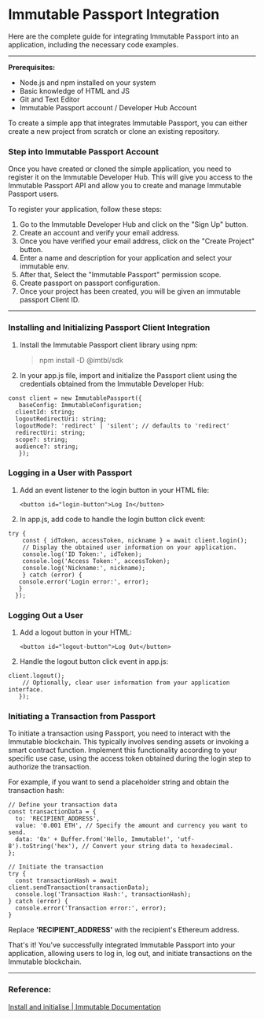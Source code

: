 # Immutable Passport Integration

Here are the complete guide for integrating Immutable Passport into an application, including the necessary code examples.

---

**Prerequisites:**

- Node.js and npm installed on your system
- Basic knowledge of HTML and JS
- Git and Text Editor
- Immutable Passport account / Developer Hub Account

To create a simple app that integrates Immutable Passport, you can either create a new project from scratch or clone an existing repository.

### Step into Immutable Passport Account

Once you have created or cloned the simple application, you need to register it on the Immutable Developer Hub. This will give you access to the Immutable Passport API and allow you to create and manage Immutable Passport users.

To register your application, follow these steps:

1. Go to the Immutable Developer Hub and click on the "Sign Up" button.
2. Create an account and verify your email address.
3. Once you have verified your email address, click on the "Create Project" button.
4. Enter a name and description for your application and select your immutable env.
5. After that, Select the "Immutable Passport" permission scope.
6. Create passport on passport configuration.
7. Once your project has been created, you will be given an immutable passport Client ID.

---

### **Installing and Initializing Passport Client Integration**

1. Install the Immutable Passport client library using npm:

   > npm install -D @imtbl/sdk

2. In your app.js file, import and initialize the Passport client using the credentials obtained from the Immutable Developer Hub:

```other
const client = new ImmutablePassport({
   baseConfig: ImmutableConfiguration;
  clientId: string;
  logoutRedirectUri: string;
  logoutMode?: 'redirect' | 'silent'; // defaults to 'redirect'
  redirectUri: string;
  scope?: string;
  audience?: string;
   });
```

### **Logging in a User with Passport**

1. Add an event listener to the login button in your HTML file:

   `<button id="login-button">Log In</button>`

2. In app.js, add code to handle the login button click event:

```other
try {
    const { idToken, accessToken, nickname } = await client.login();
    // Display the obtained user information on your application.
    console.log('ID Token:', idToken);
    console.log('Access Token:', accessToken);
    console.log('Nickname:', nickname);
    } catch (error) {
   console.error('Login error:', error);
   }
  });
```

### **Logging Out a User**

1. Add a logout button in your HTML:

   `<button id="logout-button">Log Out</button>`

2. Handle the logout button click event in app.js:

```other
client.logout();
    // Optionally, clear user information from your application interface.
   });
```

### **Initiating a Transaction from Passport**

To initiate a transaction using Passport, you need to interact with the Immutable blockchain. This typically involves sending assets or invoking a smart contract function. Implement this functionality according to your specific use case, using the access token obtained during the login step to authorize the transaction.

For example, if you want to send a placeholder string and obtain the transaction hash:

```other
// Define your transaction data
const transactionData = {
  to: 'RECIPIENT_ADDRESS',
  value: '0.001 ETH', // Specify the amount and currency you want to send.
  data: '0x' + Buffer.from('Hello, Immutable!', 'utf-8').toString('hex'), // Convert your string data to hexadecimal.
};

// Initiate the transaction
try {
  const transactionHash = await client.sendTransaction(transactionData);
  console.log('Transaction Hash:', transactionHash);
} catch (error) {
  console.error('Transaction error:', error);
}
```

Replace **'RECIPIENT_ADDRESS'** with the recipient's Ethereum address.

That's it! You've successfully integrated Immutable Passport into your application, allowing users to log in, log out, and initiate transactions on the Immutable blockchain.

---

### Reference:

[Install and initialise | Immutable Documentation](https://docs.immutable.com/docs/zkevm/products/passport/install/)

[](https://hub.immutable.com/)
